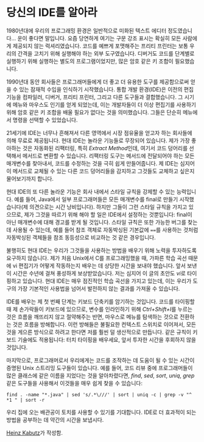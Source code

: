 # 당신의 IDE를 알아라

1980년대에 우리의 프로그래밍 환경은 일반적으로 미화된 텍스트 에디터 정도였습니다... 운이 좋다면 말입니다. 요즘 당연하게 여기는 구문 강조 표시는 확실히 모든 사람에게 제공되지 않는 럭셔리였습니다. 코드를 예쁘게 포맷해주는 프리티 프린터는 보통 우리의 간격을 고치기 위해 실행해야 하는 외부 도구였습니다. 디버거도 코드를 단계별로 실행하기 위해 실행하는 별도의 프로그램이었지만, 많은 암호 같은 키 조합이 필요했습니다.

1990년대 동안 회사들은 프로그래머들에게 더 좋고 더 유용한 도구를 제공함으로써 얻을 수 있는 잠재적 수입을 인식하기 시작했습니다. 통합 개발 환경(IDE)은 이전의 편집 기능을 컴파일러, 디버거, 프리티 프린터, 그리고 다른 도구들과 결합했습니다. 그 시기에 메뉴와 마우스도 인기를 얻게 되었는데, 이는 개발자들이 더 이상 편집기를 사용하기 위해 암호 같은 키 조합을 배울 필요가 없다는 것을 의미했습니다. 그들은 단순히 메뉴에서 명령을 선택할 수 있었습니다.

21세기에 IDE는 너무나 흔해져서 다른 영역에서 시장 점유율을 얻고자 하는 회사들에 의해 무료로 제공됩니다. 현대 IDE는 놀라운 기능들로 무장되어 있습니다. 제가 가장 좋아하는 것은 자동화된 리팩터링, 특히 *Extract Method*인데, 여기서 코드 덩어리를 선택해서 메서드로 변환할 수 있습니다. 리팩터링 도구는 메서드에 전달되어야 하는 모든 매개변수를 찾아내서, 코드를 수정하는 것을 극히 쉽게 만들어줍니다. 제 IDE는 심지어 이 메서드로 교체될 수 있는 다른 코드 덩어리들을 감지하고 그것들도 교체하고 싶은지 물어보기까지 합니다.

현대 IDE의 또 다른 놀라운 기능은 회사 내에서 스타일 규칙을 강제할 수 있는 능력입니다. 예를 들어, Java에서 일부 프로그래머들은 모든 매개변수를 final로 만들기 시작했습니다(제 의견으로는 시간 낭비입니다). 하지만 그들이 그런 스타일 규칙을 가지고 있으므로, 제가 그것을 따르기 위해 해야 할 일은 IDE에서 설정하는 것뿐입니다: final이 아닌 매개변수에 대해 경고를 받게 될 것입니다. 스타일 규칙은 또한 가능한 버그를 찾는 데 사용될 수 있는데, 예를 들어 참조 객체로 자동박싱된 기본값에 `==`를 사용하는 것처럼 자동박싱된 객체들을 참조 동등성으로 비교하는 것 같은 경우입니다.

불행히도 현대 IDE는 우리가 그것들을 사용하는 방법을 배우기 위해 노력을 투자하도록 요구하지 않습니다. 제가 처음 Unix에서 C를 프로그래밍했을 때, 가파른 학습 곡선 때문에 vi 편집기가 어떻게 작동하는지 배우는 데 상당한 시간을 보내야 했습니다. 앞서 보낸 이 시간은 수년에 걸쳐 풍성하게 보상받았습니다. 저는 심지어 이 글의 초안도 *vi*로 타이핑하고 있습니다. 현대 IDE는 매우 점진적인 학습 곡선을 가지고 있는데, 이는 우리가 도구의 가장 기본적인 사용법을 넘어서 발전하지 않는 결과를 가져올 수 있습니다.

IDE를 배우는 제 첫 번째 단계는 키보드 단축키를 암기하는 것입니다. 코드를 타이핑할 때 제 손가락들이 키보드에 있으므로, 변수를 인라인하기 위해 *Ctrl+Shift+I*를 누르는 것은 흐름을 깨뜨리지 않고 절약해주는 반면, 마우스로 메뉴를 탐색하는 것으로 전환하는 것은 흐름을 방해합니다. 이런 방해들은 불필요한 컨텍스트 스위치로 이어져서, 모든 것을 게으른 방식으로 하려고 한다면 저를 훨씬 덜 생산적으로 만듭니다. 같은 규칙이 키보드 기술에도 적용됩니다: 터치 타이핑을 배우세요, 앞서 투자한 시간을 후회하지 않을 것입니다.

마지막으로, 프로그래머로서 우리에게는 코드를 조작하는 데 도움이 될 수 있는 시간이 증명된 Unix 스트리밍 도구들이 있습니다. 예를 들어, 코드 리뷰 중에 프로그래머들이 많은 클래스에 같은 이름을 지었다는 것을 알아차렸다면, *find*, *sed*, *sort*, *uniq*, *grep* 같은 도구들을 사용해서 이것들을 매우 쉽게 찾을 수 있습니다:

```
find . -name "*.java" | sed 's/.*\///' | sort | uniq -c | grep -v "^ *1 " | sort -r
```

우리 집에 오는 배관공이 토치를 사용할 수 있기를 기대합니다. IDE로 더 효과적이 되는 방법을 공부하는 데 약간의 시간을 보냅시다.

[Heinz Kabutz](http://programmer.97things.oreilly.com/wiki/index.php/Heinz_Kabutz)가 작성함.